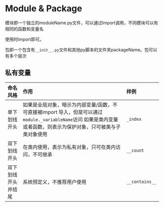 # Module & Package

模块即一个独立的moduleName.py文件，可以通过Import调用，不同模块可以有相同的函数和变量名

使用时import即可。

包即一个包含有`__init__.py`文件和其他py脚本的文件夹packageName。包可以有多个层次

## 私有变量

| 命名风格 | 作用 | 样例 |
| :--- | :--- | :--- |
| 单下划线开头 | 如果是全局对象，暗示为内部变量/函数，不可直接被import 导入，但是可以通过 `module._variableName`访问 如果是类内变量或者函数，则表示为保护对象，只可被类与子类对象使用 |  `_index`  |
| 双下划线开头 | 在类内使用，表示为私有对象，只可在类内访问，不可继承 | `__count`  |
| 双下划线开头并结尾 | 系统预定义，不推荐用户使用 | `__contains__` |

 

  

